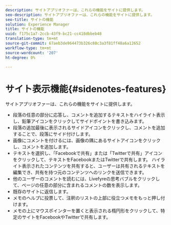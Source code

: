 ```yaml
---
description: サイトアプリオファーは、これらの機能をサイトに提供します。
seo-description: サイトアプリオファーは、これらの機能をサイトに提供します。
seo-title: サイトの機能
solution: Experience Manager
title: サイトの機能
uuid: f175c1a7-2ccb-43f9-bc21-cc418dbbeb48
translation-type: tm+mt
source-git-commit: 67aeb3de964473b326c88c3a3f81ff48a6a12652
workflow-type: tm+mt
source-wordcount: '207'
ht-degree: 0%

---
```



# サイト表示機能{#sidenotes-features}

サイトアプリオファーは、これらの機能をサイトに提供します。



* 段落の任意の部分に応答し、コメントを追加するテキストをハイライト表示し、鉛筆アイコンをクリックしてサイドポイントを書き込みます。
* 段落の追加最後に表示されるサイドアイコンをクリックし、コメントを追加することで、段落にサイド付けします。
* 画像にコメントを付けるには、画像の隅にあるサイトアイコンをクリックし、コメントを追加します。
* テキストを選択し、「Facebookで共有」または「Twitterで共有」アイコンをクリックして、テキストをFacebookまたはTwitterで共有します。 ハイライト表示されたコンテンツを共有すると、ユーザーは共有されるテキストを編集でき、共有を持つ元のコンテンツへのリンクを送信できます。
* 他のユーザーのコメントを読むには、Livefyreの思考バブルをクリックして、ページの任意の部分に含まれるコメントの数を表示します。
* 既存のサイトに返信します。
* メモのヘルプに投票して、注釈のリストの上部に役立つメモをもっと押し付けます。
* メモの上にマウスポインターを置くと表示される楕円形をクリックして、特定のサイトをFacebookやTwitterで共有します。

